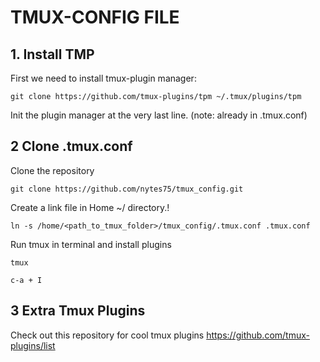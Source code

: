 # TMUX-CONFIG FILE

## 1. Install TMP
First we need to install tmux-plugin manager:

	git clone https://github.com/tmux-plugins/tpm ~/.tmux/plugins/tpm

Init the plugin manager at the very last line. (note: already in .tmux.conf)

## 2 Clone .tmux.conf
Clone the repository

	git clone https://github.com/nytes75/tmux_config.git

Create a link file in Home ~/ directory.!

	ln -s /home/<path_to_tmux_folder>/tmux_config/.tmux.conf .tmux.conf

Run tmux in terminal and install plugins

	tmux
	
	c-a + I

## 3 Extra Tmux Plugins
Check out this repository for cool tmux plugins 
https://github.com/tmux-plugins/list
